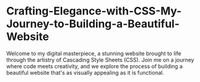 # Crafting-Elegance-with-CSS-My-Journey-to-Building-a-Beautiful-Website
Welcome to my digital masterpiece, a stunning website brought to life through the artistry of Cascading Style Sheets (CSS). Join me on a journey where code meets creativity, and we explore the process of building a beautiful website that's as visually appealing as it is functional.
